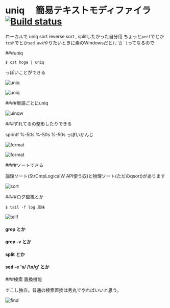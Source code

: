 # uniq　  簡易テキストモディファイラ  [![Build status](https://ci.appveyor.com/api/projects/status/k75wglnqb6clg09n/branch/master?svg=true)](https://ci.appveyor.com/project/katakk/uniq/branch/master)


ローカルで uniq sort reverse sort , splitしたかった自分用
ちょっと`perl`でとか`tcsh`でとか`sed awk`やりたいときに素のWindowsだと`(;´Д｀)`ってなるので

###uniq

    $ cat hoge | uniq 

っぽいことができる  

![uniq](https://raw.github.com/katakk/uniq/master/doc/uniq.png)

![uniq](https://raw.github.com/katakk/uniq/master/doc/uniqa.png)

####単語ごとにuniq


![uinqw](https://raw.github.com/katakk/uniq/master/doc/uinqwa.png)

###ずれてるの整形したりできる  

sprintf %-50s %-50s %-50s っぽいかんじ  

![format](https://raw.github.com/katakk/uniq/master/doc/format.png)

![format](https://raw.github.com/katakk/uniq/master/doc/formata.png)

####ソートできる　　


論理ソート(StrCmpLogicalW API使う奴)と物理ソート(ただのqsort)があります　　

![sort](https://raw.github.com/katakk/uniq/master/doc/sort.png)


####ログ監視とか

    $ tail -f log 風味

![tailf](https://raw.github.com/katakk/uniq/master/doc/tailf.png)


#### grep とか

#### grep -v とか


#### split とか

#### sed -e 's/ /\n/g' とか

###検索 置換機能

すこし独自。普通の検索置換は秀丸でやればいいと思う。


![find](https://raw.github.com/katakk/uniq/master/doc/find.png)


